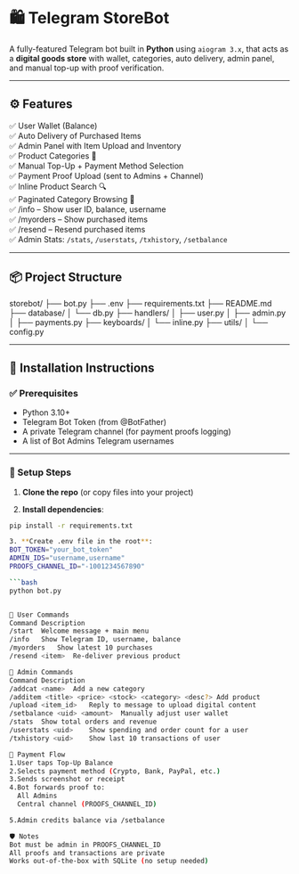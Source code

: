 # 🛍️ Telegram StoreBot

A fully-featured Telegram bot built in **Python** using `aiogram 3.x`, that acts as a **digital goods store** with wallet, categories, auto delivery, admin panel, and manual top-up with proof verification.

---

## ⚙️ Features

✅ User Wallet (Balance)  
✅ Auto Delivery of Purchased Items  
✅ Admin Panel with Item Upload and Inventory  
✅ Product Categories 📂  
✅ Manual Top-Up + Payment Method Selection  
✅ Payment Proof Upload (sent to Admins + Channel)  
✅ Inline Product Search 🔍  
✅ Paginated Category Browsing 🔁  
✅ /info – Show user ID, balance, username  
✅ /myorders – Show purchased items  
✅ /resend – Resend purchased items  
✅ Admin Stats: `/stats`, `/userstats`, `/txhistory`, `/setbalance`

---

## 📦 Project Structure
storebot/
├── bot.py 
├── .env 
├── requirements.txt 
├── README.md 
├── database/ 
│ └── db.py 
├── handlers/ 
│ ├── user.py 
│ ├── admin.py 
│ ├── payments.py 
├── keyboards/ 
│ └── inline.py 
├── utils/ 
│ └── config.py


---

## 🧰 Installation Instructions

### ✅ Prerequisites

- Python 3.10+  
- Telegram Bot Token (from @BotFather)  
- A private Telegram channel (for payment proofs logging)  
- A list of Bot Admins Telegram usernames

---

### 🔧 Setup Steps

1. **Clone the repo** (or copy files into your project)

2. **Install dependencies**:

```bash
pip install -r requirements.txt

3. **Create .env file in the root**:
BOT_TOKEN="your_bot_token"
ADMIN_IDS="username,username"
PROOFS_CHANNEL_ID="-1001234567890"

```bash
python bot.py


💬 User Commands
Command	Description
/start	Welcome message + main menu
/info	Show Telegram ID, username, balance
/myorders	Show latest 10 purchases
/resend <item>	Re-deliver previous product

🔐 Admin Commands
Command	Description
/addcat <name>	Add a new category
/additem <title> <price> <stock> <category> <desc?>	Add product
/upload <item_id>	Reply to message to upload digital content
/setbalance <uid> <amount>	Manually adjust user wallet
/stats	Show total orders and revenue
/userstats <uid>	Show spending and order count for a user
/txhistory <uid>	Show last 10 transactions of user

📩 Payment Flow
1.User taps Top-Up Balance
2.Selects payment method (Crypto, Bank, PayPal, etc.)
3.Sends screenshot or receipt
4.Bot forwards proof to:
  All Admins
  Central channel (PROOFS_CHANNEL_ID)

5.Admin credits balance via /setbalance

🛡️ Notes
Bot must be admin in PROOFS_CHANNEL_ID
All proofs and transactions are private
Works out-of-the-box with SQLite (no setup needed)


